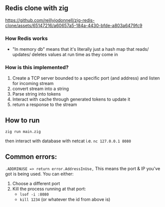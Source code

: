 ## Redis clone with zig

https://github.com/reillyjodonnell/zig-redis-clone/assets/65147216/a60657a5-184a-4430-bfde-a803a6479fc9

### How Redis works

- "In memory db" means that it's literally just a hash map that reads/ updates/ deletes values at run time as they come in

### How is this implemented?

1. Create a TCP server bounded to a specific port (and address) and listen for incoming stream
2. convert stream into a string
3. Parse string into tokens
4. Interact with cache through generated tokens to update it
5. return a response to the stream

## How to run

`zig run main.zig`

then interact with database with netcat
i.e. `nc 127.0.0.1 8080`

## Common errors:

`.ADDRINUSE => return error.AddressInUse,`
This means the port & IP you've got is being used. You can either:

1. Choose a different port
2. Kill the process running at that port:
   - `lsof -i :8080`
   - `kill 1234` (or whatever the id from above is)
